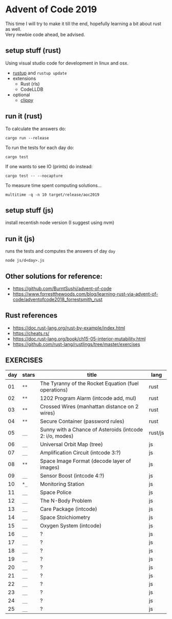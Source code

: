 # Advent of Code 2019

This time I will try to make it till the end, hopefully learning a bit about rust as well.  
Very newbie code ahead, be advised.

## setup stuff (rust)

Using visual studio code for development in linux and osx.

- [rustup](https://rustup.rs/) and `rustup update`
- extensions
  - Rust (rls)
  - CodeLLDB
- optional
  - [clippy](https://github.com/rust-lang/rust-clippy)

## run it (rust)

To calculate the answers do:

    cargo run --release

To run the tests for each day do:

    cargo test

If one wants to see IO (prints) do instead:

    cargo test -- --nocapture

To measure time spent computing solutions...

    multitime -q -n 10 target/release/aoc2019

## setup stuff (js)

install recentish node version (I suggest using nvm)

## run it (js)

runs the tests and computes the answers of day `day`

    node js/d<day>.js

## Other solutions for reference:

- <https://github.com/BurntSushi/advent-of-code>
- <https://www.forrestthewoods.com/blog/learning-rust-via-advent-of-code/adventofcode2018_forrestsmith_rust>

## Rust references

- <https://doc.rust-lang.org/rust-by-example/index.html>
- <https://cheats.rs/>
- <https://doc.rust-lang.org/book/ch15-05-interior-mutability.html>
- <https://github.com/rust-lang/rustlings/tree/master/exercises>

## EXERCISES

| day | stars | title                                                    | lang    |
| --- | ----- | -------------------------------------------------------- | ------- |
| 01  | `**`  | The Tyranny of the Rocket Equation (fuel operations)     | rust    |
| 02  | `**`  | 1202 Program Alarm (intcode add, mul)                    | rust    |
| 03  | `**`  | Crossed Wires (manhattan distance on 2 wires)            | rust    |
| 04  | `**`  | Secure Container (password rules)                        | rust    |
| 05  | `__`  | Sunny with a Chance of Asteroids (intcode 2: i/o, modes) | rust/js |
| 06  | `__`  | Universal Orbit Map (tree)                               | js      |
| 07  | `__`  | Amplification Circuit (intcode 3:?)                      | js      |
| 08  | `**`  | Space Image Format (decode layer of images)              | js      |
| 09  | `__`  | Sensor Boost (intcode 4:?)                               | js      |
| 10  | `*_`  | Monitoring Station                                       | js      |
| 11  | `__`  | Space Police                                             | js      |
| 12  | `__`  | The N-Body Problem                                       | js      |
| 13  | `__`  | Care Package (intcode)                                   | js      |
| 14  | `__`  | Space Stoichiometry                                      | js      |
| 15  | `__`  | Oxygen System (intcode)                                  | js      |
| 16  | `__`  | ?                                                        | js      |
| 17  | `__`  | ?                                                        | js      |
| 18  | `__`  | ?                                                        | js      |
| 19  | `__`  | ?                                                        | js      |
| 20  | `__`  | ?                                                        | js      |
| 21  | `__`  | ?                                                        | js      |
| 22  | `__`  | ?                                                        | js      |
| 23  | `__`  | ?                                                        | js      |
| 24  | `__`  | ?                                                        | js      |
| 25  | `__`  | ?                                                        | js      |
